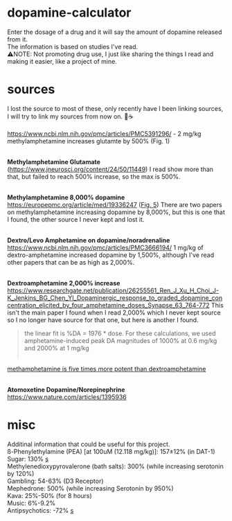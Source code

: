 # dopamine-calculator

Enter the dosage of a drug and it will say the amount of dopamine released from it.<br/>
The information is based on studies I've read. <br/>
:warning:NOTE: Not promoting drug use, I just like sharing the things I read and making it easier, like a project of mine.

# sources
I lost the source to most of these, only recently have I been linking sources, I will try to link my sources from now on. :pill::coffee:<br/> <br/>
https://www.ncbi.nlm.nih.gov/pmc/articles/PMC5391296/ - 2 mg/kg methylamphetamine increases glutamte by 500% (Fig. 1)<br/> <br/>

<b>Methylamphetamine Glutamate</b> (https://www.jneurosci.org/content/24/50/11449) I read show more than that, but failed to reach 500% increase, so the max is 500%.<br/> <br/>

<b>Methylamphetamine 8,000% dopamine</b> https://europepmc.org/article/med/19336247 ([Fig. 5](/img/meth_8000.jpg)) There are two papers on methylamphetamine increasing dopamine by 8,000%, but this is one that I found, the other source I never kept and lost it. <br/> <br/>

<b>Dextro/Levo Amphetamine on dopamine/noradrenaline</b> https://www.ncbi.nlm.nih.gov/pmc/articles/PMC3666194/ 1 mg/kg of dextro-amphetamine increased dopamine by 1,500%, although I've read other papers that can be as high as 2,000%. <br/> <br/>

<b>Dextroamphetamine 2,000% increase</b> https://www.researchgate.net/publication/26255561_Ren_J_Xu_H_Choi_J-K_Jenkins_BG_Chen_YI_Dopaminergic_response_to_graded_dopamine_concentration_elicited_by_four_amphetamine_doses_Synapse_63_764-772 This isn't the main paper I found when I read 2,000% which I never kept source so I no longer have source for that one, but here is another I found. <br/>
> the linear fit is %DA = 1976 * dose. For these calculations, we used amphetamine-induced peak DA magnitudes of 1000% at 0.6 mg/kg and 2000% at 1 mg/kg <br/> <br/>

[methamphetamine is five times more potent than dextroamphetamine](https://www.ncbi.nlm.nih.gov/pmc/articles/PMC2631950/) <br/> <br/>

<b>Atomoxetine Dopamine/Norepinephrine</b> https://www.nature.com/articles/1395936

# misc
Additinal information that could be useful for this project. <br/>
ß-Phenylethylamine (PEA) [at 100uM (12.118 mg/kg)]: 157±12% (in DAT-1) <br/>
Sugar: 130% <a href="https://pubmed.ncbi.nlm.nih.gov/15987666/">s</a> <br/>
Methylenedioxypyrovalerone (bath salts): 300% (while increasing serotonin by 120%) <br/>
Gambling: 54-63% (D3 Receptor) <br/>
Mephedrone: 500% (while increasing Serotonin by 950%) <br/>
Kava: 25%-50% (for 8 hours) <br/>
Music: 6%-9.2% <br/>
Antipsychotics: -72% <a href="https://www.ncbi.nlm.nih.gov/books/NBK519503/">s</a><br/>
